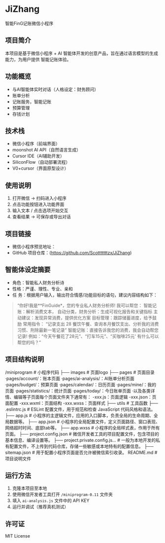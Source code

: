 # JiZhang
智能FinG记账微信小程序

## 项目简介
本项目是基于微信小程序 + AI 智能体开发的创意产品，旨在通过语言模型的生成能力，为用户提供 智能记账体验。

## 功能概览
- 与AI智能体实时对话（人格设定：财务顾问）
- 账单分析
- 记账服务，智能记账
- 预算管理
- 存钱计划

## 技术栈
- 微信小程序（前端界面）
- moonshot AI API（自然语言生成）
- Cursor IDE（AI辅助开发）
- SiliconFlow（自动部署流程）
- V0+cursor（界面原型设计）

## 使用说明
1. 打开微信 → 扫码进入小程序  
2. 点击功能按钮进入功能界面  
3. 输入文本 / 点击选项开始交互  
4. 查看结果 → 可保存或导出对话

## 项目链接
- 微信小程序预览地址：
- GitHub 项目仓库：(https://github.com/Scotttttttzx/JiZhang)

## 智能体设定摘要
- 角色：智能私人财务分析诗
- 性格：严谨、理性、专业、亲和
- 任 务：根据用户输入，输出符合情感/功能目标的语句，建议内容结构如下：

> “你好!我是**FinGuide*，您的专业私人财务分析师!
我可以帮您：
智能记账：解析消费文本，
自动分类，财务分析：生成可视化报告和关键指标
主动建议：发现异常消费，提供优化方案
目标管理：跟踪储蓄进度，给予鼓励
常用指令：
“记录支出 28 餐饮午餐、查询本月餐饮支出、分析我的消费习惯、刑除最新一笔记录”
智能记账：直接告诉我您的消费，我会自动帮您记录!
例如：“今天午餐花了28元”、“打车15元”、“买咖啡25元'
有什么可以帮您的吗？”

## 项目结构说明
/miniprogram # 小程序代码
├── images # 页面logo
├── pages # 页面目录
·pages/account/：账本页面
·pages/ai-analysis/：AI账单分析页面
·pages/budget/：预算页面
·pages/calendar/：日历页面
·pages/mine/：我的页面
·pages/statistics/：统计页面
·pages/today/：今日账单页面
·以及各类详情、编辑等子页面每个页面文件夹下通常有：
-xxx.js：页面逻辑
-xxx.json：页面配置
-xxx.wxml：页面结构
-xxx.wxss：页面样式
├── utils # 工具函数
├── .eslintrc.js # ESLint 配置文件，用于规范和检查 JavaScript 代码风格和语法。
├── app.js # 小程序的主逻辑文件，应用的入口脚本，负责全局的生命周期、全局数据等。
├── app.json # 小程序的全局配置文件，定义页面路径、窗口表现、网络超时时间、底部tab等。
├── app.wxss # 小程序的全局样式表，作用于所有页面。
├── project.config.json # 微信开发者工具的项目配置文件，包含项目的基本信息、编译设置等。
├── project.private.config.js... # 一般为本地开发的私有配置文件，不上传到代码仓库，存储一些敏感或本地特有的配置信息。
├── sitemap.json # 用于配置小程序页面是否允许被微信索引收录。
README.md # 项目说明文件

## 运行方法
1. 克隆本项目至本地
2. 使用微信开发者工具打开 `/miniprogram-0.11` 文件夹
3. 填入 `ai-analysis.js` 文件中的 API KEY
4. 运行并调试（推荐真机测试）

## 许可证
MIT License
